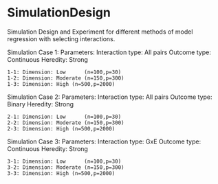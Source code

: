 # SimulationDesign
Simulation Design and Experiment for different methods of model regression with selecting interactions.

Simulation Case 1:
    Parameters: Interaction type: All pairs
                Outcome type: Continuous
                Heredity: Strong
                
    1-1: Dimension: Low      (n=100,p=30)
    1-2: Dimension: Moderate (n=150,p=300)
    1-3: Dimension: High (n=500,p=2000)
    
Simulation Case 2:
    Parameters: Interaction type: All pairs
                Outcome type: Binary
                Heredity: Strong
                
    2-1: Dimension: Low      (n=100,p=30)
    2-2: Dimension: Moderate (n=150,p=300)
    2-3: Dimension: High (n=500,p=2000)
    
Simulation Case 3:
    Parameters: Interaction type: GxE
                Outcome type: Continuous
                Heredity: Strong
                
    3-1: Dimension: Low      (n=100,p=30)
    3-2: Dimension: Moderate (n=150,p=300)
    3-3: Dimension: High (n=500,p=2000)
            
